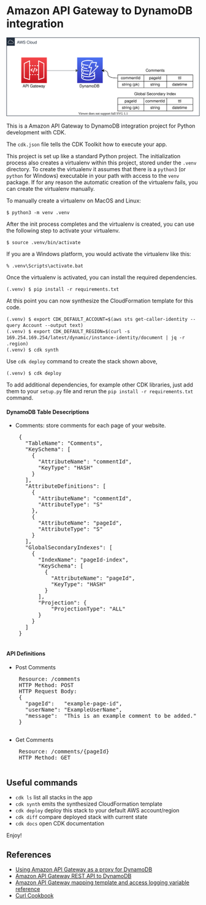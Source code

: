 
# Amazon API Gateway to DynamoDB integration

![apigw-dynamodb-arch](./apigw-dynamodb-arch.svg)

This is a Amazon API Gateway to DynamoDB integration project for Python development with CDK.

The `cdk.json` file tells the CDK Toolkit how to execute your app.

This project is set up like a standard Python project.  The initialization
process also creates a virtualenv within this project, stored under the `.venv`
directory.  To create the virtualenv it assumes that there is a `python3`
(or `python` for Windows) executable in your path with access to the `venv`
package. If for any reason the automatic creation of the virtualenv fails,
you can create the virtualenv manually.

To manually create a virtualenv on MacOS and Linux:

```
$ python3 -m venv .venv
```

After the init process completes and the virtualenv is created, you can use the following
step to activate your virtualenv.

```
$ source .venv/bin/activate
```

If you are a Windows platform, you would activate the virtualenv like this:

```
% .venv\Scripts\activate.bat
```

Once the virtualenv is activated, you can install the required dependencies.

```
(.venv) $ pip install -r requirements.txt
```

At this point you can now synthesize the CloudFormation template for this code.

```
(.venv) $ export CDK_DEFAULT_ACCOUNT=$(aws sts get-caller-identity --query Account --output text)
(.venv) $ export CDK_DEFAULT_REGION=$(curl -s 169.254.169.254/latest/dynamic/instance-identity/document | jq -r .region)
(.venv) $ cdk synth
```

Use `cdk deploy` command to create the stack shown above,

```
(.venv) $ cdk deploy
```

To add additional dependencies, for example other CDK libraries, just add
them to your `setup.py` file and rerun the `pip install -r requirements.txt`
command.

#### DynamoDB Table Desecriptions

 * Comments: store comments for each page of your website.
    <pre>
    {
      "TableName": "Comments",
      "KeySchema": [
        {
          "AttributeName": "commentId",
          "KeyType": "HASH"
        }
      ],
      "AttributeDefinitions": [
        {
          "AttributeName": "commentId",
          "AttributeType": "S"
        },
        {
          "AttributeName": "pageId",
          "AttributeType": "S"
        }
      ],
      "GlobalSecondaryIndexes": [
        {
          "IndexName": "pageId-index",
          "KeySchema": [
            {
              "AttributeName": "pageId",
              "KeyType": "HASH"
            }
          ],
          "Projection": {
              "ProjectionType": "ALL"
          }
        }
      ]
    }
    </pre>

#### API Definitions

 * Post Comments
    <pre>
    Resource: /comments
    HTTP Method: POST
    HTTP Request Body:
    {
      "pageId":   "example-page-id",
      "userName": "ExampleUserName",
      "message":  "This is an example comment to be added."
    }
    </pre>

 * Get Comments
    <pre>
    Resource: /comments/{pageId}
    HTTP Method: GET
    </pre>


## Useful commands

 * `cdk ls`          list all stacks in the app
 * `cdk synth`       emits the synthesized CloudFormation template
 * `cdk deploy`      deploy this stack to your default AWS account/region
 * `cdk diff`        compare deployed stack with current state
 * `cdk docs`        open CDK documentation

Enjoy!

## References

 * [Using Amazon API Gateway as a proxy for DynamoDB](https://aws.amazon.com/blogs/compute/using-amazon-api-gateway-as-a-proxy-for-dynamodb/)
 * [Amazon API Gateway REST API to DynamoDB](https://serverlessland.com/patterns/apigw-dynamodb)
 * [Amazon API Gateway mapping template and access logging variable reference](https://docs.aws.amazon.com/apigateway/latest/developerguide/api-gateway-mapping-template-reference.html)
 * [Curl Cookbook](https://catonmat.net/cookbooks/curl)

